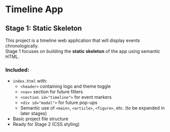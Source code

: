 # Timeline App

## Stage 1: Static Skeleton

This project is a timeline web application that will display events chronologically.  
Stage 1 focuses on building the **static skeleton** of the app using semantic HTML.

### Included:
- `index.html` with:
  - `<header>` containing logo and theme toggle
  - `<nav>` section for future filters
  - `<section id="timeline">` for event markers
  - `<div id="modal">` for future pop-ups
  - Semantic use of `<main>`, `<article>`, `<figure>`, etc. (to be expanded in later stages)
- Basic project file structure
- Ready for Stage 2 (CSS styling)

